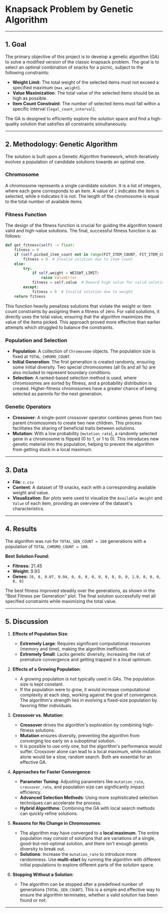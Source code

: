 # Knapsack Problem by Genetic Algorithm

---

## 1. Goal
The primary objective of this project is to develop a genetic algorithm (GA) to solve a modified version of the classic knapsack problem. The goal is to select an optimal combination of snacks for a picnic, subject to the following constraints:

-   **Weight Limit**: The total weight of the selected items must not exceed a specified maximum (`max_weight`).
-   **Value Maximization**: The total value of the selected items should be as high as possible.
-   **Item Count Constraint**: The number of selected items must fall within a specific interval (`legal_count_interval`).

The GA is designed to efficiently explore the solution space and find a high-quality solution that satisfies all constraints simultaneously.

---

## 2. Methodology: Genetic Algorithm
The solution is built upon a Genetic Algorithm framework, which iteratively evolves a population of candidate solutions towards an optimal one.

### Chromosome
A chromosome represents a single candidate solution. It is a list of integers, where each gene corresponds to an item. A value of `1` indicates the item is selected, while `0` indicates it is not. The length of the chromosome is equal to the total number of available items.

### Fitness Function
The design of the fitness function is crucial for guiding the algorithm toward valid and high-value solutions. The final, successful fitness function is as follows:

```python
def get_fitness(self) -> float:
    fitness = 0
    if (self.picked_item_count not in range(FIT_ITEM_COUNT, FIT_ITEM_COUNT + 1)):
        fitness = 0  # Invalid solution due to item count
    else:
        try:
            if self.weight > WEIGHT_LIMIT:
                raise ValueError
            fitness = self.value  # Reward high value for valid solutions
        except:
            fitness = 0  # Invalid solution due to weight
    return fitness
```
This function heavily penalizes solutions that violate the weight or item count constraints by assigning them a fitness of zero. For valid solutions, it directly uses the total value, ensuring that the algorithm maximizes the value of the items picked. This approach proved more effective than earlier attempts which struggled to balance the constraints.

### Population and Selection
-   **Population**: A collection of `Chromosome` objects. The population size is fixed at `TOTAL_CHROMO_COUNT`.
-   **Initial Generation**: The first generation is created randomly, ensuring some initial diversity. Two special chromosomes (all 0s and all 1s) are also included to represent boundary conditions.
-   **Selection**: A ranked-based selection method is used, where chromosomes are sorted by fitness, and a probability distribution is created. Higher-fitness chromosomes have a greater chance of being selected as parents for the next generation.

### Genetic Operators
-   **Crossover**: A single-point crossover operator combines genes from two parent chromosomes to create two new children. This process facilitates the sharing of beneficial traits between solutions.
-   **Mutation**: With a low probability (`mutation_rate`), a randomly selected gene in a chromosome is flipped (0 to 1, or 1 to 0). This introduces new genetic material into the population, helping to prevent the algorithm from getting stuck in a local maximum.

---

## 3. Data
-   **File**: `c.csv`
-   **Content**: A dataset of 19 snacks, each with a corresponding available weight and value.
-   **Visualization**: Bar plots were used to visualize the `Available Weight` and `Value` of each item, providing an overview of the dataset's characteristics.

---

## 4. Results
The algorithm was run for `TOTAL_GEN_COUNT = 100` generations with a population of `TOTAL_CHROMO_COUNT = 100`.

**Best Solution Found:**
-   **Fitness:** 21.45
-   **Weight:** 9.93
-   **Genes:** `[0, 0, 0.07, 0.94, 0, 0, 0, 0, 0, 0, 0, 0, 0, 1.0, 0, 0, 0, 0, 0]`

The best fitness improved steadily over the generations, as shown in the "Best Fitness per Generation" plot. The final solution successfully met all specified constraints while maximizing the total value.

---

## 5. Discussion

1.  **Effects of Population Size**:
    -   **Extremely Large**: Requires significant computational resources (memory and time), making the algorithm inefficient.
    -   **Extremely Small**: Lacks genetic diversity, increasing the risk of premature convergence and getting trapped in a local optimum.

2.  **Effects of a Growing Population**:
    -   A growing population is not typically used in GAs. The population size is kept constant.
    -   If the population were to grow, it would increase computational complexity at each step, working against the goal of convergence. The algorithm's strength lies in evolving a fixed-size population by favoring fitter individuals.

3.  **Crossover vs. Mutation**:
    -   **Crossover** drives the algorithm's exploration by combining high-fitness solutions.
    -   **Mutation** ensures diversity, preventing the algorithm from converging too early on a suboptimal solution.
    -   It is possible to use only one, but the algorithm's performance would suffer. Crossover alone can lead to a local maximum, while mutation alone would be a slow, random search. Both are essential for an effective GA.

4.  **Approaches for Faster Convergence**:
    -   **Parameter Tuning**: Adjusting parameters like `mutation_rate`, `crossover_rate`, and population size can significantly impact efficiency.
    -   **Advanced Selection Methods**: Using more sophisticated selection techniques can accelerate the process.
    -   **Hybrid Algorithms**: Combining the GA with local search methods can quickly refine solutions.

5.  **Reasons for No Change in Chromosomes**:
    -   The algorithm may have converged to a **local maximum**. The entire population may consist of solutions that are variations of a single, good-but-not-optimal solution, and there isn't enough genetic diversity to break out.
    -   **Solutions**: Increase the `mutation_rate` to introduce more randomness. Use **multi-start** by running the algorithm with different initial populations to explore different parts of the solution space.

6.  **Stopping Without a Solution**:
    -   The algorithm can be stopped after a predefined number of generations (`TOTAL_GEN_COUNT`). This is a simple and effective way to ensure the algorithm terminates, whether a valid solution has been found or not.

---
